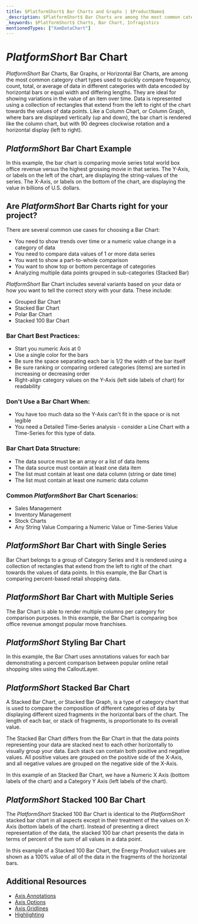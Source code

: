 ```yaml
---
title: $PlatformShort$ Bar Charts and Graphs | $ProductName$
_description: $PlatformShort$ Bar Charts are among the most common category chart types used to quickly compare frequency, count, total, or average of data in different categories. Try for FREE.
_keywords: $PlatformShort$ Charts, Bar Chart, Infragistics
mentionedTypes: ["XamDataChart"]
---
```

# $PlatformShort$ Bar Chart

$PlatformShort$ Bar Charts, Bar Graphs, or Horizontal Bar Charts, are among the most common category chart types used to quickly compare frequency, count, total, or average of data in different categories with data encoded by horizontal bars or equal width and differing lengths. They are ideal for showing variations in the value of an item over time. Data is represented using a collection of rectangles that extend from the left to right of the chart towards the values of data points. Like a Column Chart, or Column Graph, where bars are displayed vertically (up and down), the bar chart is rendered like the column chart, but with 90 degrees clockwise rotation and a horizontal display (left to right).

## $PlatformShort$ Bar Chart Example

In this example, the bar chart is comparing movie series total world box office revenue versus the highest grossing movie in that series. The Y-Axis, or labels on the left of the chart, are displaying the string-values of the series. The X-Axis, or labels on the bottom of the chart, are displaying the value in billions of U.S. dollars.

<code-view style="height: 600px"
           data-demos-base-url="{environment:dvDemosBaseUrl}"
           iframe-src="{environment:dvDemosBaseUrl}/charts/data-chart-bar-chart-with-legend"
           alt="$PlatformShort$ Bar Chart with Legend" >
</code-view>

<div class="divider--half"></div>

## Are $PlatformShort$ Bar Charts right for your project?

There are several common use cases for choosing a Bar Chart:

- You need to show trends over time or a numeric value change in a category of data
- You need to compare data values of 1 or more data series
- You want to show a part-to-whole comparison
- You want to show top or bottom percentage of categories
- Analyzing multiple data points grouped in sub-categories (Stacked Bar)

$PlatformShort$ Bar Chart includes several variants based on your data or how you want to tell the correct story with your data. These include:

- Grouped Bar Chart
- Stacked Bar Chart
- Polar Bar Chart
- Stacked 100 Bar Chart

### Bar Chart Best Practices:

- Start you numeric Axis at 0
- Use a single color for the bars
- Be sure the space separating each bar is 1/2 the width of the bar itself
- Be sure ranking or comparing ordered categories (items) are  sorted in increasing or decreasing order
- Right-align category values on the Y-Axis (left side labels of chart) for readability

### Don't Use a Bar Chart When:

- You have too much data so the Y-Axis can't fit in the space or is not legible
- You need a Detailed Time-Series analysis  - consider a Line Chart with a Time-Series for this type of data.

### Bar Chart Data Structure:

- The data source must be an array or a list of data items
- The data source must contain at least one data item
- The list must contain at least one data column (string or date time)
- The list must contain at least one numeric data column

### Common $PlatformShort$ Bar Chart Scenarios:

- Sales Management
- Inventory Management
- Stock Charts
- Any String Value Comparing a Numeric Value or Time-Series Value

<div class="divider--half"></div>

## $PlatformShort$ Bar Chart with Single Series

Bar Chart belongs to a group of Category Series and it is rendered using a collection of rectangles that extend from the left to right of the chart towards the values of data points.
In this example, the Bar Chart is comparing percent-based retail shopping data.


<code-view style="height: 600px"
           data-demos-base-url="{environment:dvDemosBaseUrl}"
           iframe-src="{environment:dvDemosBaseUrl}/charts/data-chart-bar-chart-single-source"
           alt="$PlatformShort$ Bar Chart with Single Source" >
</code-view>

<div class="divider--half"></div>

## $PlatformShort$ Bar Chart with Multiple Series

The Bar Chart is able to render multiple columns per category for comparison purposes. In this example, the Bar Chart is comparing box office revenue amongst popular move franchises.


<code-view style="height: 600px"
           data-demos-base-url="{environment:dvDemosBaseUrl}"
           iframe-src="{environment:dvDemosBaseUrl}/charts/data-chart-bar-chart-multiple-sources"
           alt="$PlatformShort$ Bar Chart with Multiple Sources" >
</code-view>

<div class="divider--half"></div>

## $PlatformShort$ Styling Bar Chart

In this example, the Bar Chart uses annotations values for each bar demonstrating a percent comparison between popular online retail shopping sites using the CalloutLayer.


<code-view style="height: 600px"
           data-demos-base-url="{environment:dvDemosBaseUrl}"
           iframe-src="{environment:dvDemosBaseUrl}/charts/data-chart-bar-chart-styling"
           alt="$PlatformShort$ Bar Chart Styling" >
</code-view>

<div class="divider--half"></div>

## $PlatformShort$ Stacked Bar Chart

A Stacked Bar Chart, or Stacked Bar Graph, is a type of category chart that is used to compare the composition of different categories of data by displaying different sized fragments in the horizontal bars of the chart. The length of each bar, or stack of fragments, is proportionate to its overall value.

The Stacked Bar Chart differs from the Bar Chart in that the data points representing your data are stacked next to each other horizontally to visually group your data. Each stack can contain both positive and negative values. All positive values are grouped on the positive side of the X-Axis, and all negative values are grouped on the negative side of the X-Axis.

In this example of an Stacked Bar Chart, we have a Numeric X Axis (bottom labels of the chart) and a Category Y Axis (left labels of the chart).


<code-view style="height: 600px"
           data-demos-base-url="{environment:dvDemosBaseUrl}"
           iframe-src="{environment:dvDemosBaseUrl}/charts/data-chart-stacked-bar-chart"
           alt="$PlatformShort$ Stacked Bar Chart" >
</code-view>

<div class="divider--half"></div>

## $PlatformShort$ Stacked 100 Bar Chart

The $PlatformShort$ Stacked 100 Bar Chart is identical to the $PlatformShort$ stacked bar chart in all aspects except in their treatment of the values on X-Axis (bottom labels of the chart). Instead of presenting a direct representation of the data, the stacked 100 bar chart presents the data in terms of percent of the sum of all values in a data point.

In this example of a Stacked 100 Bar Chart, the Energy Product values are shown as a 100% value of all of the data in the fragments of the horizontal bars.


<code-view style="height: 600px"
           data-demos-base-url="{environment:dvDemosBaseUrl}"
           iframe-src="{environment:dvDemosBaseUrl}/charts/data-chart-stacked-100-bar-chart"
           alt="$PlatformShort$ Stacked 100 Bar Chart" >
</code-view>

<div class="divider--half"></div>

## Additional Resources
- [Axis Annotations](../features/chart-axis-options.md)
- [Axis Options](../features/chart-axis-options.md)
- [Axis Gridlines](../features/chart-axis-gridlines.md)
- [Highlighting](../features/chart-highlighting.md)
<!-- - [Gantt Chart](gantt-chart.md) -->
<!-- - [Pyramid Chart](pyramid-chart.md) -->

<!-- TODO list API links used in this topic
## API Members
-->
